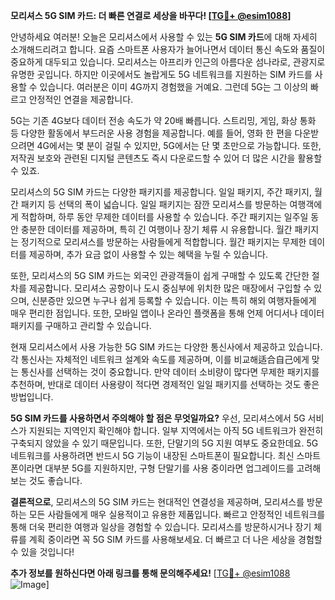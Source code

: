 **모리셔스 5G SIM 카드: 더 빠른 연결로 세상을 바꾸다! [[TG💪+ @esim1088](https://t.me/s/esim1088)]**

안녕하세요 여러분! 오늘은 모리셔스에서 사용할 수 있는 **5G SIM 카드**에 대해 자세히 소개해드리려고 합니다. 요즘 스마트폰 사용자가 늘어나면서 데이터 통신 속도와 품질이 중요하게 대두되고 있습니다. 모리셔스는 아프리카 인근의 아름다운 섬나라로, 관광지로 유명한 곳입니다. 하지만 이곳에서도 놀랍게도 5G 네트워크를 지원하는 SIM 카드를 사용할 수 있습니다. 여러분은 이미 4G까지 경험했을 거예요. 그런데 5G는 그 이상의 빠르고 안정적인 연결을 제공합니다. 

5G는 기존 4G보다 데이터 전송 속도가 약 20배 빠릅니다. 스트리밍, 게임, 화상 통화 등 다양한 활동에서 부드러운 사용 경험을 제공합니다. 예를 들어, 영화 한 편을 다운받으려면 4G에서는 몇 분이 걸릴 수 있지만, 5G에서는 단 몇 초만으로 가능합니다. 또한, 저작권 보호와 관련된 디지털 콘텐츠도 즉시 다운로드할 수 있어 더 많은 시간을 활용할 수 있죠.

모리셔스의 5G SIM 카드는 다양한 패키지를 제공합니다. 일일 패키지, 주간 패키지, 월간 패키지 등 선택의 폭이 넓습니다. 일일 패키지는 잠깐 모리셔스를 방문하는 여행객에게 적합하며, 하루 동안 무제한 데이터를 사용할 수 있습니다. 주간 패키지는 일주일 동안 충분한 데이터를 제공하며, 특히 긴 여행이나 장기 체류 시 유용합니다. 월간 패키지는 정기적으로 모리셔스를 방문하는 사람들에게 적합합니다. 월간 패키지는 무제한 데이터를 제공하며, 추가 요금 없이 사용할 수 있는 혜택을 누릴 수 있습니다.

또한, 모리셔스의 5G SIM 카드는 외국인 관광객들이 쉽게 구매할 수 있도록 간단한 절차를 제공합니다. 모리셔스 공항이나 도시 중심부에 위치한 많은 매장에서 구입할 수 있으며, 신분증만 있으면 누구나 쉽게 등록할 수 있습니다. 이는 특히 해외 여행자들에게 매우 편리한 점입니다. 또한, 모바일 앱이나 온라인 플랫폼을 통해 언제 어디서나 데이터 패키지를 구매하고 관리할 수 있습니다.

현재 모리셔스에서 사용 가능한 5G SIM 카드는 다양한 통신사에서 제공하고 있습니다. 각 통신사는 자체적인 네트워크 설계와 속도를 제공하며, 이를 비교해适合自己에게 맞는 통신사를 선택하는 것이 중요합니다. 만약 데이터 소비량이 많다면 무제한 패키지를 추천하며, 반대로 데이터 사용량이 적다면 경제적인 일일 패키지를 선택하는 것도 좋은 방법입니다.

**5G SIM 카드를 사용하면서 주의해야 할 점은 무엇일까요?** 우선, 모리셔스에서 5G 서비스가 지원되는 지역인지 확인해야 합니다. 일부 지역에서는 아직 5G 네트워크가 완전히 구축되지 않았을 수 있기 때문입니다. 또한, 단말기의 5G 지원 여부도 중요한데요. 5G 네트워크를 사용하려면 반드시 5G 기능이 내장된 스마트폰이 필요합니다. 최신 스마트폰이라면 대부분 5G를 지원하지만, 구형 단말기를 사용 중이라면 업그레이드를 고려해보는 것도 좋습니다.

**결론적으로**, 모리셔스의 5G SIM 카드는 현대적인 연결성을 제공하며, 모리셔스를 방문하는 모든 사람들에게 매우 실용적이고 유용한 제품입니다. 빠르고 안정적인 네트워크를 통해 더욱 편리한 여행과 일상을 경험할 수 있습니다. 모리셔스를 방문하시거나 장기 체류를 계획 중이라면 꼭 5G SIM 카드를 사용해보세요. 더 빠르고 더 나은 세상을 경험할 수 있을 것입니다!

**추가 정보를 원하신다면 아래 링크를 통해 문의해주세요!** [[TG💪+ @esim1088](https://t.me/s/esim1088) ![Image](https://i.postimg.cc/Y0z9fWf4/image.png)]